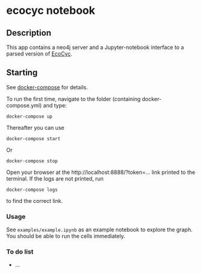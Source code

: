 # ecocyc notebook

## Description

This app contains a neo4j server and a Jupyter-notebook interface to a parsed version of [EcoCyc](https://ecocyc.org/). 

## Starting

See [docker-compose](https://docs.docker.com/compose/) for details. 

To run the first time, navigate to the folder (containing docker-compose.yml) and type:

    docker-compose up

Thereafter you can use 

    docker-compose start

Or

    docker-compose stop

Open your browser at the http://localhost:8888/?token=... link printed to the terminal. If the logs are not printed, run

    docker-compose logs 
 
to find the correct link. 

### Usage

See `examples/example.ipynb` as an example notebook to explore the graph. You should be able to run the cells immediately. 

### To do list

* ... 
